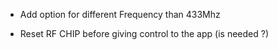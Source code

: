 - Add option for different Frequency than 433Mhz

- Reset RF CHIP before giving control to the app (is needed ?)


